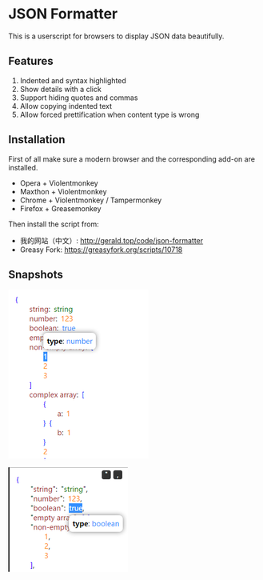 JSON Formatter
===

This is a userscript for browsers to display JSON data beautifully.

Features
---
1. Indented and syntax highlighted
1. Show details with a click
1. Support hiding quotes and commas
1. Allow copying indented text
1. Allow forced prettification when content type is wrong

Installation
---
First of all make sure a modern browser and the corresponding add-on are installed.

* Opera + Violentmonkey
* Maxthon + Violentmonkey
* Chrome + Violentmonkey / Tampermonkey
* Firefox + Greasemonkey

Then install the script from:

* 我的网站（中文）: <http://gerald.top/code/json-formatter>
* Greasy Fork: <https://greasyfork.org/scripts/10718>

Snapshots
---
![Quick look](snapshots/1.png)

![Toggle](snapshots/2.png)

